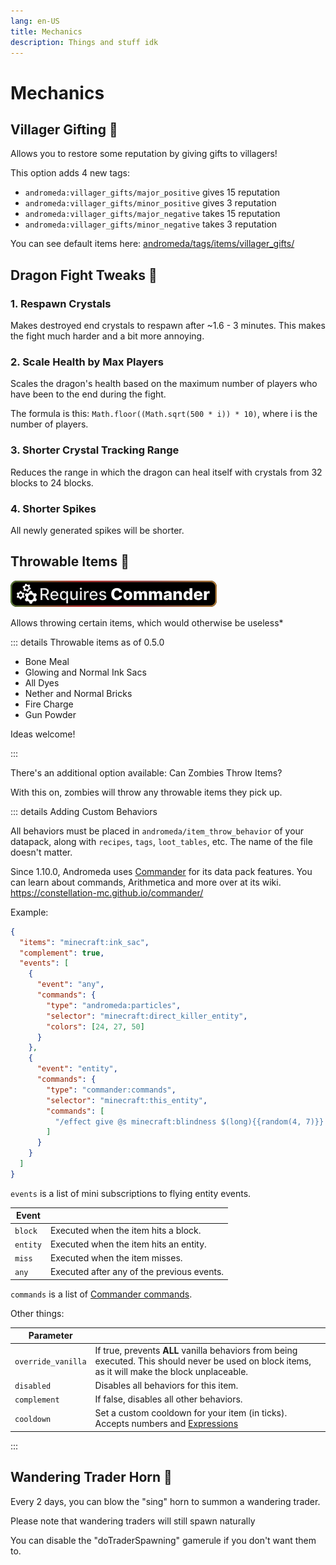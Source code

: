 ```yaml
---
lang: en-US
title: Mechanics
description: Things and stuff idk
---
```


# Mechanics

## Villager Gifting 🎁 <Badge type="tip" text="^0.9.0" />

Allows you to restore some reputation by giving gifts to villagers!

This option adds 4 new tags:
* `andromeda:villager_gifts/major_positive` gives 15 reputation
* `andromeda:villager_gifts/minor_positive` gives 3 reputation
* `andromeda:villager_gifts/major_negative` takes 15 reputation
* `andromeda:villager_gifts/minor_negative` takes 3 reputation

You can see default items here: [andromeda/tags/items/villager_gifts/](https://github.com/melontini/andromeda/tree/1.19-fabric/src/main/resources/data/andromeda/tags/items/villager_gifts)

## Dragon Fight Tweaks 🐉 <Badge type="tip" text="^0.6.0" />

### 1. Respawn Crystals

Makes destroyed end crystals to respawn after ~1.6 - 3 minutes. This makes the fight much harder and a bit more annoying.

### 2. Scale Health by Max Players

Scales the dragon's health based on the maximum number of players who have been to the end during the fight.

The formula is this: `Math.floor((Math.sqrt(500 * i)) * 10)`, where i is the number of players.

### 3. Shorter Crystal Tracking Range

Reduces the range in which the dragon can heal itself with crystals from 32 blocks to 24 blocks.

### 4. Shorter Spikes

All newly generated spikes will be shorter.

## Throwable Items 🥏 <Badge type="tip" text="^0.5.0" /> 
[![Requires Commander](https://raw.githubusercontent.com/constellation-mc/commander/documentation/docs/public/badges/requires/compacter_vector.svg)](https://modrinth.com/mod/cmd)

Allows throwing certain items, which would otherwise be useless*

::: details Throwable items as of 0.5.0


* Bone Meal
* Glowing and Normal Ink Sacs
* All Dyes
* Nether and Normal Bricks
* Fire Charge
* Gun Powder

Ideas welcome! 

:::

There's an additional option available: Can Zombies Throw Items?

With this on, zombies will throw any throwable items they pick up.

::: details Adding Custom Behaviors

All behaviors must be placed in `andromeda/item_throw_behavior` of your datapack, along with `recipes`, `tags`, `loot_tables`, etc. The name of the file doesn't matter.

Since 1.10.0, Andromeda uses [Commander](https://modrinth.com/mod/cmd) for its data pack features. You can learn about commands, Arithmetica and more over at its wiki. https://constellation-mc.github.io/commander/

Example:

```json
{
  "items": "minecraft:ink_sac",
  "complement": true,
  "events": [
    {
      "event": "any",
      "commands": {
        "type": "andromeda:particles",
        "selector": "minecraft:direct_killer_entity",
        "colors": [24, 27, 50]
      }
    },
    {
      "event": "entity",
      "commands": {
        "type": "commander:commands",
        "selector": "minecraft:this_entity",
        "commands": [
          "/effect give @s minecraft:blindness $(long){{random(4, 7)}} 0 true"
        ]
      }
    }
  ]
}
```

`events` is a list of mini subscriptions to flying entity events.

| Event  |   |
|---|---|
| `block`  | Executed when the item hits a block.  |
| `entity`  | Executed when the item hits an entity.  |
| `miss`  | Executed when the item misses.  |
| `any`  | Executed after any of the previous events.  |

`commands` is a list of [Commander commands](https://constellation-mc.github.io/commander/Commands).

Other things:

| Parameter  |   |
|---|---|
| `override_vanilla`  | If true, prevents **ALL** vanilla behaviors from being executed. This should never be used on block items, as it will make the block unplaceable.  |
| `disabled`  | Disables all behaviors for this item.  |
| `complement`  | If false, disables all other behaviors.  |
| `cooldown`  | Set a custom cooldown for your item (in ticks). Accepts numbers and [Expressions](https://constellation-mc.github.io/commander/Expressions)  |

:::

## Wandering Trader Horn 🐐 <Badge type="tip" text="^0.4" />

Every 2 days, you can blow the "sing" horn to summon a wandering trader.

Please note that wandering traders will still spawn naturally

You can disable the "doTraderSpawning" gamerule if you don't want them to.


